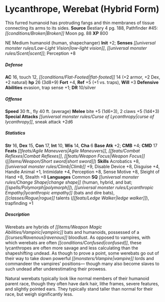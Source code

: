 ﻿---
cssclass: [monsters]
title1: Lycanthrope, Werebat (Hybrid Form)
desc_short: This furred humanoid has protruding fangs and thin membranes of tissue
  connecting its arms to its sides.
title2: Werebat (Hybrid Form)
CR: 3
sources:
- name: Bestiary 4
  page: 188
  link: http://paizo.com/products/btpy91ds?Pathfinder-Roleplaying-Game-Bestiary-4
- name: 'Pathfinder #45: Broken Moon'
  page: 88
  link: http://paizo.com/store/games/roleplayingGames/p/pathfinderRPG/paizo/pathfinderAdventurePath/carrionCrown/v5748btpy8jtl
XP: 800
alignment: NE
size: Medium
type: humanoid
subtypes:
- human
- shapechanger
initiative:
  bonus: 2
senses:
  low-light vision: true
  scent: true
AC:
  AC: 16
  touch: 12
  flat_footed: 14
  components:
    armor: 2
    dex: 2
    natural: 2
HP:
  HP: 26
  long: 3d8+9
saves:
  fort: 4
  ref: 5
  ref_other: +1 vs. traps
  will: 3
defensive_abilities:
- evasion
- trap sense +1
DR:
- amount: 10
  weakness: silver
speeds:
  base: 30
  fly: 40
  fly_maneuverability: average
attacks:
  melee:
  - - text: bite +5 (1d6+3)
      entries:
      - - damage: 1d6+3
      attack: bite
      bonus:
      - 5
    - text: 2 claws +5 (1d4+3)
      entries:
      - - damage: 1d4+3
      count: 2
      attack: claws
      bonus:
      - 5
  special:
  - curse of lycanthropy
  - sneak attack +2d6
ability_scores:
  STR: 16
  DEX: 15
  CON: 17
  INT: 10
  WIS: 14
  CHA: 6
BAB: 2
CMB: 4
CMD: 17
feats:
- name: Agile Maneuvers
- name: Combat Reflexes
- name: Weapon Focus (short sword)
skills:
  Acrobatics: 8
  Climb: 9
  Disable Device: 8
  Disguise: 4
  Handle Animal: 1
  Intimidate: 4
  Perception: 8
  Sense Motive: 8
  Sleight of Hand: 8
  Stealth: 8
languages:
- Common
special_qualities:
- change shape (human, hybrid, and bat; polymorph)
- lycanthropic empathy (bats and dire bats)
- rogue talents (ledge walker)
- trapfinding +1
desc_long: |-
  Werebats are hybrids of vampiric bats and humanoids, possessed of a ravenous bloodlust. As opposed to vampires, with which werebats are often confused, these lycanthropes are often more savage and less calculating than the shapeshifting undead. As though to prove a point, some werebats go out of their way to take down powerful vampire lords and commandeer the vampires' positions- though many also become slaves to such undead after underestimating their prowess.

  Natural werebats typically look like normal members of their humanoid parent race, though they often have dark hair, lithe frames, severe features, and slightly pointed ears. They typically stand taller than normal for their race, but weigh significantly less.

---

# Lycanthrope, Werebat (Hybrid Form)
This furred humanoid has protruding fangs and thin membranes of tissue connecting its arms to its sides.
**Source** Bestiary 4 pg. 188, Pathfinder #45: _[[conditions/Broken|Broken]]_ Moon pg. 88
**XP** 800

NE Medium humanoid (human, shapechanger)
**Init** +2; **Senses** _[[universal monster rules/Low-Light Vision|low-light vision]]_, _[[universal monster rules/Scent|scent]]_; Perception +8

##### Defense

**AC** 16, touch 12, _[[conditions/Flat-Footed|flat-footed]]_ 14 (+2 armor, +2 Dex, +2 natural)
**hp** 26 (3d8+9)
**Fort** +4, **Ref** +5 (+1 vs. traps), **Will** +3
**Defensive Abilities** evasion, trap sense +1; **DR** 10/silver

##### Offense
**Speed** 30 ft., fly 40 ft. (average)
**Melee** bite +5 (1d6+3), 2 claws +5 (1d4+3)
**Special Attacks** _[[universal monster rules/Curse of Lycanthropy|curse of lycanthropy]]_, sneak attack +2d6

##### Statistics
**Str** 16, **Dex** 15, **Con** 17, **Int** 10, **Wis** 14, **Cha** 6
**Base Atk** +2; **CMB** +4; **CMD** 17
**Feats** _[[feats/Agile Maneuvers|Agile Maneuvers]]_, _[[feats/Combat Reflexes|Combat Reflexes]]_, _[[feats/Weapon Focus|Weapon Focus]]_ (_[[items/Weapon/Short sword|short sword]]_)
**Skills** Acrobatics +8, _[[universal monster rules/Climb|Climb]]_ +9, Disable Device +8, Disguise +4, Handle Animal +1, Intimidate +4, Perception +8, Sense Motive +8, Sleight of Hand +8, Stealth +8
**Languages** Common
**SQ** _[[universal monster rules/Change Shape|change shape]]_ (human, hybrid, and bat; _[[spells/Polymorph|polymorph]]_), _[[universal monster rules/Lycanthropic Empathy|lycanthropic empathy]]_ (bats and dire bats), _[[classes/Rogue|rogue]]_ talents (_[[feats/Ledge Walker|ledge walker]]_), trapfinding +1

##### Description

Werebats are hybrids of _[[items/Weapon Magic Abilities/Vampiric|vampiric]]_ bats and humanoids, possessed of a _[[curses/Ravenous|ravenous]]_ bloodlust. As opposed to vampires, with which werebats are often _[[conditions/Confused|confused]]_, these lycanthropes are often more savage and less calculating than the shapeshifting undead. As though to prove a point, some werebats go out of their way to take down powerful _[[monsters/Vampire|vampire]]_ lords and commandeer the vampires’ positions— though many also become slaves to such undead after underestimating their prowess.

Natural werebats typically look like normal members of their humanoid parent race, though they often have dark hair, lithe frames, severe features, and slightly pointed ears. They typically stand taller than normal for their race, but weigh significantly less.